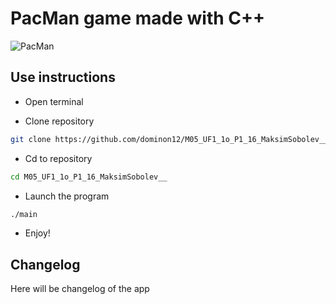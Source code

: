 # PacMan game made with C++

<img src="https://freepngimg.com/thumb/pacman/21580-7-pac-man-clipart.png" alt="PacMan" />

## Use instructions

- Open terminal

- Clone repository

```bash
git clone https://github.com/dominon12/M05_UF1_1o_P1_16_MaksimSobolev__.git
```

- Cd to repository

```bash
cd M05_UF1_1o_P1_16_MaksimSobolev__
```

- Launch the program

```bash
./main
```

- Enjoy!

## Changelog

Here will be changelog of the app
